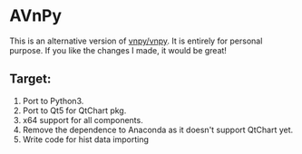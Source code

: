 # AVnPy

This is an alternative version of [vnpy/vnpy](https://github.com/vnpy/vnpy). It is entirely for personal purpose. If you like the changes I made, it would be great!

## Target:

1. Port to Python3.
2. Port to Qt5 for QtChart pkg.
3. x64 support for all components.
4. Remove the dependence to Anaconda as it doesn't support QtChart yet.
5. Write code for hist data importing
